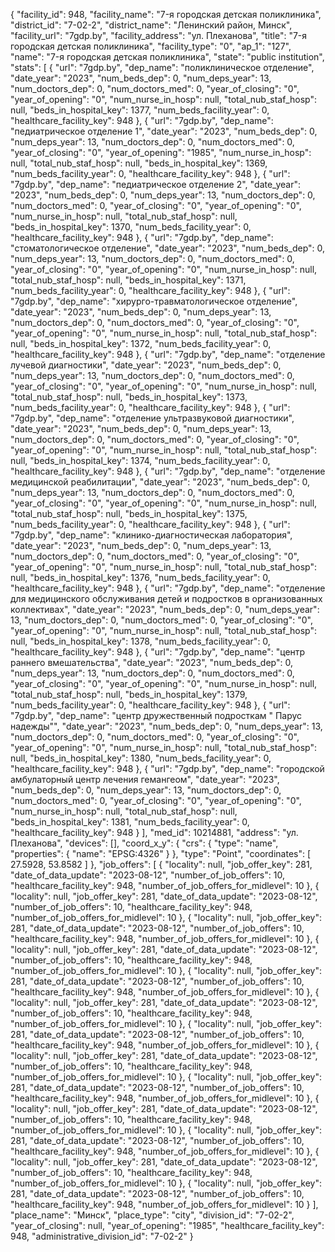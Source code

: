 {
    "facility_id": 948,
    "facility_name": "7-я городская детская поликлиника",
    "district_id": "7-02-2",
    "district_name": "Ленинский район, Минск",
    "facility_url": "7gdp.by",
    "facility_address": "ул. Плеханова",
    "title": "7-я городская детская поликлиника",
    "facility_type": "0",
    "ap_1": "127",
    "name": "7-я городская детская поликлиника",
    "state": "public institution",
    "stats": [
        {
            "url": "7gdp.by",
            "dep_name": "поликлиническое отделение",
            "date_year": "2023",
            "num_beds_dep": 0,
            "num_deps_year": 13,
            "num_doctors_dep": 0,
            "num_doctors_med": 0,
            "year_of_closing": "0",
            "year_of_opening": "0",
            "num_nurse_in_hosp": null,
            "total_nub_staf_hosp": null,
            "beds_in_hospital_key": 1377,
            "num_beds_facility_year": 0,
            "healthcare_facility_key": 948
        },
        {
            "url": "7gdp.by",
            "dep_name": "педиатрическое отделение 1",
            "date_year": "2023",
            "num_beds_dep": 0,
            "num_deps_year": 13,
            "num_doctors_dep": 0,
            "num_doctors_med": 0,
            "year_of_closing": "0",
            "year_of_opening": "1985",
            "num_nurse_in_hosp": null,
            "total_nub_staf_hosp": null,
            "beds_in_hospital_key": 1369,
            "num_beds_facility_year": 0,
            "healthcare_facility_key": 948
        },
        {
            "url": "7gdp.by",
            "dep_name": "педиатрическое отделение 2",
            "date_year": "2023",
            "num_beds_dep": 0,
            "num_deps_year": 13,
            "num_doctors_dep": 0,
            "num_doctors_med": 0,
            "year_of_closing": "0",
            "year_of_opening": "0",
            "num_nurse_in_hosp": null,
            "total_nub_staf_hosp": null,
            "beds_in_hospital_key": 1370,
            "num_beds_facility_year": 0,
            "healthcare_facility_key": 948
        },
        {
            "url": "7gdp.by",
            "dep_name": "стоматологическое отделение",
            "date_year": "2023",
            "num_beds_dep": 0,
            "num_deps_year": 13,
            "num_doctors_dep": 0,
            "num_doctors_med": 0,
            "year_of_closing": "0",
            "year_of_opening": "0",
            "num_nurse_in_hosp": null,
            "total_nub_staf_hosp": null,
            "beds_in_hospital_key": 1371,
            "num_beds_facility_year": 0,
            "healthcare_facility_key": 948
        },
        {
            "url": "7gdp.by",
            "dep_name": "хирурго-травматологическое отделение",
            "date_year": "2023",
            "num_beds_dep": 0,
            "num_deps_year": 13,
            "num_doctors_dep": 0,
            "num_doctors_med": 0,
            "year_of_closing": "0",
            "year_of_opening": "0",
            "num_nurse_in_hosp": null,
            "total_nub_staf_hosp": null,
            "beds_in_hospital_key": 1372,
            "num_beds_facility_year": 0,
            "healthcare_facility_key": 948
        },
        {
            "url": "7gdp.by",
            "dep_name": "отделение лучевой диагностики",
            "date_year": "2023",
            "num_beds_dep": 0,
            "num_deps_year": 13,
            "num_doctors_dep": 0,
            "num_doctors_med": 0,
            "year_of_closing": "0",
            "year_of_opening": "0",
            "num_nurse_in_hosp": null,
            "total_nub_staf_hosp": null,
            "beds_in_hospital_key": 1373,
            "num_beds_facility_year": 0,
            "healthcare_facility_key": 948
        },
        {
            "url": "7gdp.by",
            "dep_name": "отделение ультразвуковой диагностики",
            "date_year": "2023",
            "num_beds_dep": 0,
            "num_deps_year": 13,
            "num_doctors_dep": 0,
            "num_doctors_med": 0,
            "year_of_closing": "0",
            "year_of_opening": "0",
            "num_nurse_in_hosp": null,
            "total_nub_staf_hosp": null,
            "beds_in_hospital_key": 1374,
            "num_beds_facility_year": 0,
            "healthcare_facility_key": 948
        },
        {
            "url": "7gdp.by",
            "dep_name": "отделение медицинской реабилитации",
            "date_year": "2023",
            "num_beds_dep": 0,
            "num_deps_year": 13,
            "num_doctors_dep": 0,
            "num_doctors_med": 0,
            "year_of_closing": "0",
            "year_of_opening": "0",
            "num_nurse_in_hosp": null,
            "total_nub_staf_hosp": null,
            "beds_in_hospital_key": 1375,
            "num_beds_facility_year": 0,
            "healthcare_facility_key": 948
        },
        {
            "url": "7gdp.by",
            "dep_name": "клинико-диагностическая лаборатория",
            "date_year": "2023",
            "num_beds_dep": 0,
            "num_deps_year": 13,
            "num_doctors_dep": 0,
            "num_doctors_med": 0,
            "year_of_closing": "0",
            "year_of_opening": "0",
            "num_nurse_in_hosp": null,
            "total_nub_staf_hosp": null,
            "beds_in_hospital_key": 1376,
            "num_beds_facility_year": 0,
            "healthcare_facility_key": 948
        },
        {
            "url": "7gdp.by",
            "dep_name": "отделение для медицинского обслуживания детей и подростков в организованных коллективах",
            "date_year": "2023",
            "num_beds_dep": 0,
            "num_deps_year": 13,
            "num_doctors_dep": 0,
            "num_doctors_med": 0,
            "year_of_closing": "0",
            "year_of_opening": "0",
            "num_nurse_in_hosp": null,
            "total_nub_staf_hosp": null,
            "beds_in_hospital_key": 1378,
            "num_beds_facility_year": 0,
            "healthcare_facility_key": 948
        },
        {
            "url": "7gdp.by",
            "dep_name": "центр раннего вмешательства",
            "date_year": "2023",
            "num_beds_dep": 0,
            "num_deps_year": 13,
            "num_doctors_dep": 0,
            "num_doctors_med": 0,
            "year_of_closing": "0",
            "year_of_opening": "0",
            "num_nurse_in_hosp": null,
            "total_nub_staf_hosp": null,
            "beds_in_hospital_key": 1379,
            "num_beds_facility_year": 0,
            "healthcare_facility_key": 948
        },
        {
            "url": "7gdp.by",
            "dep_name": "центр дружественный подросткам \" Парус надежды\"",
            "date_year": "2023",
            "num_beds_dep": 0,
            "num_deps_year": 13,
            "num_doctors_dep": 0,
            "num_doctors_med": 0,
            "year_of_closing": "0",
            "year_of_opening": "0",
            "num_nurse_in_hosp": null,
            "total_nub_staf_hosp": null,
            "beds_in_hospital_key": 1380,
            "num_beds_facility_year": 0,
            "healthcare_facility_key": 948
        },
        {
            "url": "7gdp.by",
            "dep_name": "городской амбулаторный центр лечения гемангеом",
            "date_year": "2023",
            "num_beds_dep": 0,
            "num_deps_year": 13,
            "num_doctors_dep": 0,
            "num_doctors_med": 0,
            "year_of_closing": "0",
            "year_of_opening": "0",
            "num_nurse_in_hosp": null,
            "total_nub_staf_hosp": null,
            "beds_in_hospital_key": 1381,
            "num_beds_facility_year": 0,
            "healthcare_facility_key": 948
        }
    ],
    "med_id": 10214881,
    "address": "ул. Плеханова",
    "devices": [],
    "coord_x_y": {
        "crs": {
            "type": "name",
            "properties": {
                "name": "EPSG:4326"
            }
        },
        "type": "Point",
        "coordinates": [
            27.5928,
            53.8582
        ]
    },
    "job_offers": [
        {
            "locality": null,
            "job_offer_key": 281,
            "date_of_data_update": "2023-08-12",
            "number_of_job_offers": 10,
            "healthcare_facility_key": 948,
            "number_of_job_offers_for_midlevel": 10
        },
        {
            "locality": null,
            "job_offer_key": 281,
            "date_of_data_update": "2023-08-12",
            "number_of_job_offers": 10,
            "healthcare_facility_key": 948,
            "number_of_job_offers_for_midlevel": 10
        },
        {
            "locality": null,
            "job_offer_key": 281,
            "date_of_data_update": "2023-08-12",
            "number_of_job_offers": 10,
            "healthcare_facility_key": 948,
            "number_of_job_offers_for_midlevel": 10
        },
        {
            "locality": null,
            "job_offer_key": 281,
            "date_of_data_update": "2023-08-12",
            "number_of_job_offers": 10,
            "healthcare_facility_key": 948,
            "number_of_job_offers_for_midlevel": 10
        },
        {
            "locality": null,
            "job_offer_key": 281,
            "date_of_data_update": "2023-08-12",
            "number_of_job_offers": 10,
            "healthcare_facility_key": 948,
            "number_of_job_offers_for_midlevel": 10
        },
        {
            "locality": null,
            "job_offer_key": 281,
            "date_of_data_update": "2023-08-12",
            "number_of_job_offers": 10,
            "healthcare_facility_key": 948,
            "number_of_job_offers_for_midlevel": 10
        },
        {
            "locality": null,
            "job_offer_key": 281,
            "date_of_data_update": "2023-08-12",
            "number_of_job_offers": 10,
            "healthcare_facility_key": 948,
            "number_of_job_offers_for_midlevel": 10
        },
        {
            "locality": null,
            "job_offer_key": 281,
            "date_of_data_update": "2023-08-12",
            "number_of_job_offers": 10,
            "healthcare_facility_key": 948,
            "number_of_job_offers_for_midlevel": 10
        },
        {
            "locality": null,
            "job_offer_key": 281,
            "date_of_data_update": "2023-08-12",
            "number_of_job_offers": 10,
            "healthcare_facility_key": 948,
            "number_of_job_offers_for_midlevel": 10
        },
        {
            "locality": null,
            "job_offer_key": 281,
            "date_of_data_update": "2023-08-12",
            "number_of_job_offers": 10,
            "healthcare_facility_key": 948,
            "number_of_job_offers_for_midlevel": 10
        },
        {
            "locality": null,
            "job_offer_key": 281,
            "date_of_data_update": "2023-08-12",
            "number_of_job_offers": 10,
            "healthcare_facility_key": 948,
            "number_of_job_offers_for_midlevel": 10
        },
        {
            "locality": null,
            "job_offer_key": 281,
            "date_of_data_update": "2023-08-12",
            "number_of_job_offers": 10,
            "healthcare_facility_key": 948,
            "number_of_job_offers_for_midlevel": 10
        },
        {
            "locality": null,
            "job_offer_key": 281,
            "date_of_data_update": "2023-08-12",
            "number_of_job_offers": 10,
            "healthcare_facility_key": 948,
            "number_of_job_offers_for_midlevel": 10
        }
    ],
    "place_name": "Минск",
    "place_type": "city",
    "division_id": "7-02-2",
    "year_of_closing": null,
    "year_of_opening": "1985",
    "healthcare_facility_key": 948,
    "administrative_division_id": "7-02-2"
}